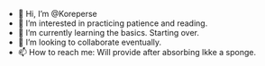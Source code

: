 - 👋 Hi, I’m @Koreperse
- 👀 I’m interested in practicing patience and reading. 
- 🌱 I’m currently learning the basics. Starting over. 
- 💞️ I’m looking to collaborate eventually. 
- 📫 How to reach me: Will provide after absorbing lkke a sponge. 

<!---
Koreperse/Koreperse is a ✨ special ✨ repository because its `README.md` (this file) appears on your GitHub profile.
You can click the Preview link to take a look at your changes.
--->
